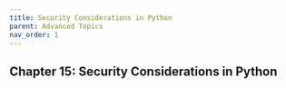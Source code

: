 ```yaml
---
title: Security Considerations in Python
parent: Advanced Topics
nav_order: 1
---
```


## Chapter 15: Security Considerations in Python
